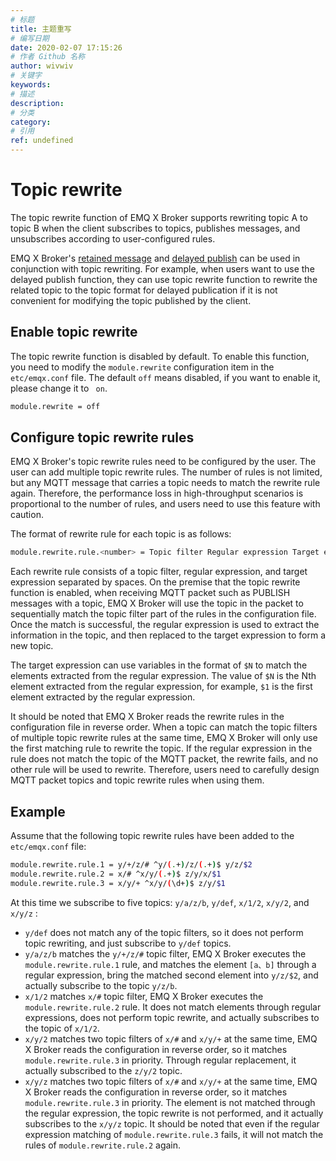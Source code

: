 ```yaml
---
# 标题
title: 主题重写
# 编写日期
date: 2020-02-07 17:15:26
# 作者 Github 名称
author: wivwiv
# 关键字
keywords:
# 描述
description:
# 分类
category: 
# 引用
ref: undefined
---
```


# Topic rewrite

The topic rewrite function of EMQ X Broker supports rewriting topic A to topic B when the client subscribes to topics, publishes messages, and unsubscribes according to user-configured rules.

EMQ X Broker's [retained message](advanced/retained.md) and [delayed publish](advanced/delay-publish.md) can be used in conjunction with topic rewriting. For example, when users want to use the delayed publish function, they can use topic rewrite function to rewrite the related topic to the topic format for delayed publication if it is not convenient for modifying the topic published by the client.

## Enable topic rewrite

The topic rewrite function is disabled by default. To enable this function, you need to modify the `module.rewrite` configuration item in the ` etc/emqx.conf` file. The default `off` means disabled, if you want to enable it, please change it to ` on`.

```bash
module.rewrite = off
```

## Configure topic rewrite rules

EMQ X Broker's topic rewrite rules need to be configured by the user. The user can add multiple topic rewrite rules. The number of rules is not limited, but any MQTT message that carries a topic needs to match the rewrite rule again. Therefore, the performance loss in high-throughput scenarios is proportional to the number of rules, and users need to use this feature with caution.

The format of rewrite rule for each topic is as follows:

```bash
module.rewrite.rule.<number> = Topic filter Regular expression Target expression
```

Each rewrite rule consists of a topic filter, regular expression, and target expression separated by spaces. On the premise that the topic rewrite function is enabled, when receiving MQTT packet such as PUBLISH messages with a topic, EMQ X Broker will use the topic in the packet to sequentially match the topic filter part of the rules in the configuration file. Once the match is successful, the regular expression is used to extract the information in the topic, and then replaced to the target expression to form a new topic.

The target expression can use variables in the format of `$N` to match the elements extracted from the regular expression. The value of `$N` is the Nth element extracted from the regular expression, for example, `$1` is the first element extracted by the regular expression.

It should be noted that EMQ X Broker reads the rewrite rules in the configuration file in reverse order. When a topic can match the topic filters of multiple topic rewrite rules at the same time, EMQ X Broker will only use the first matching rule to rewrite the topic. If the regular expression in the rule does not match the topic of the MQTT packet, the rewrite fails, and no other rule will be used to rewrite. Therefore, users need to carefully design MQTT packet topics and topic rewrite rules when using them.

## Example

Assume that the following topic rewrite rules have been added to the `etc/emqx.conf` file:

```bash
module.rewrite.rule.1 = y/+/z/# ^y/(.+)/z/(.+)$ y/z/$2
module.rewrite.rule.2 = x/# ^x/y/(.+)$ z/y/x/$1
module.rewrite.rule.3 = x/y/+ ^x/y/(\d+)$ z/y/$1
```

At this time we subscribe to five topics:  `y/a/z/b`, `y/def`, `x/1/2`, `x/y/2`, and `x/y/z` :

+ `y/def` does not match any of the topic filters, so it does not perform topic rewriting, and just subscribe to `y/def` topics.
+ `y/a/z/b` matches the  `y/+/z/#` topic filter, EMQ X Broker executes the` module.rewrite.rule.1` rule, and matches the element `[a、b]` through a regular expression, bring the matched second element into `y/z/$2`, and actually subscribe to the topic `y/z/b`.
+ `x/1/2` matches `x/#` topic filter, EMQ X Broker executes the `module.rewrite.rule.2` rule. It does not match elements through regular expressions, does not perform topic rewrite, and actually subscribes to the topic of `x/1/2`.
+ `x/y/2`  matches two topic filters of `x/#` and `x/y/+` at the same time, EMQ X Broker reads the configuration in reverse order, so it matches `module.rewrite.rule.3` in priority. Through regular replacement, it actually subscribed to the `z/y/2`  topic.
+ `x/y/z`  matches two topic filters of `x/#` and `x/y/+` at the same time, EMQ X Broker reads the configuration in reverse order, so it matches `module.rewrite.rule.3` in priority. The element is not matched through the regular expression, the topic rewrite is not performed, and it actually subscribes to the `x/y/z` topic. It should be noted that even if the regular expression matching of `module.rewrite.rule.3` fails, it will not match the rules of `module.rewrite.rule.2`  again. 
